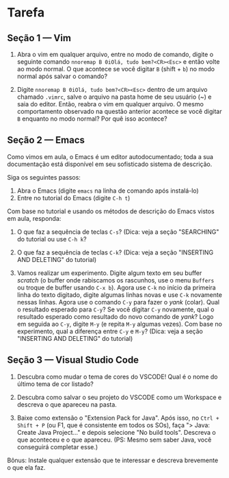 # Tarefa

## Seção 1 — Vim

1. Abra o vim em qualquer arquivo, entre no modo de comando, digite o seguinte comando 
`nnoremap B 0iOlá, tudo bem?<CR><Esc>` e então volte ao modo normal. 
O que acontece se você digitar `B` (shift + `b`) no modo normal após salvar o comando?

2. Digite `nnoremap B 0iOlá, tudo bem?<CR><Esc>` dentro de um arquivo chamado `.vimrc`, salve o arquivo na pasta home de seu usuário (~) e saia do editor. 
Então, reabra o vim em qualquer arquivo. 
O mesmo comportamento observado na questão anterior acontece se você digitar `B` enquanto no modo normal? Por quê isso acontece?

## Seção 2 — Emacs

Como vimos em aula, o Emacs é um editor autodocumentado; toda a sua documentação está disponível em seu sofisticado sistema de descrição.

Siga os seguintes passos:
1. Abra o Emacs (digite `emacs` na linha de comando após instalá-lo)
2. Entre no tutorial do Emacs (digite `C-h t`)

Com base no tutorial e usando os métodos de descrição do Emacs vistos em aula, responda:

1. O que faz a sequência de teclas `C-s`? (Dica: veja a seção "SEARCHING" do tutorial ou use `C-h k`?

2. O que faz a sequência de teclas `C-k`? (Dica: veja a seção "INSERTING AND DELETING" do tutorial)

3. Vamos realizar um experimento. Digite algum texto em seu buffer *scratch* (o buffer onde rabiscamos os rascunhos, use o menu `Buffers` ou troque de buffer usando `C-x b`). Agora use `C-k` no início da primeira linha do texto digitado, digite algumas linhas novas e use `C-k` novamente nessas linhas. Agora use o comando `C-y` para fazer o *yank* (colar). 
   Qual o resultado esperado para `C-y`? Se você digitar `C-y` novamente, qual o resultado esperado como resultado do novo comando de *yank*? Logo em seguida ao `C-y`, digite `M-y` (e repita `M-y` algumas vezes). Com base no experimento, qual a diferença entre `C-y` e `M-y`? (Dica: veja a seção "INSERTING AND DELETING" do tutorial)

## Seção 3 — Visual Studio Code

1. Descubra como mudar o tema de cores do VSCODE! Qual é o nome do último tema de cor listado?

2. Descubra como salvar o seu projeto do VSCODE como um Workspace e descreva o que apareceu na pasta.

3. Baixe como extensão o "Extension Pack for Java". Após isso, no `Ctrl + Shift + P` (ou F1, que é consistente em todos os SOs), faça "> Java: Create Java Project..." e depois selecione "No build tools". Descreva o que aconteceu e o que apareceu.
(PS: Mesmo sem saber Java, você conseguirá completar esse.)

Bônus: Instale qualquer extensão que te interessar e descreva brevemente o que ela faz.
